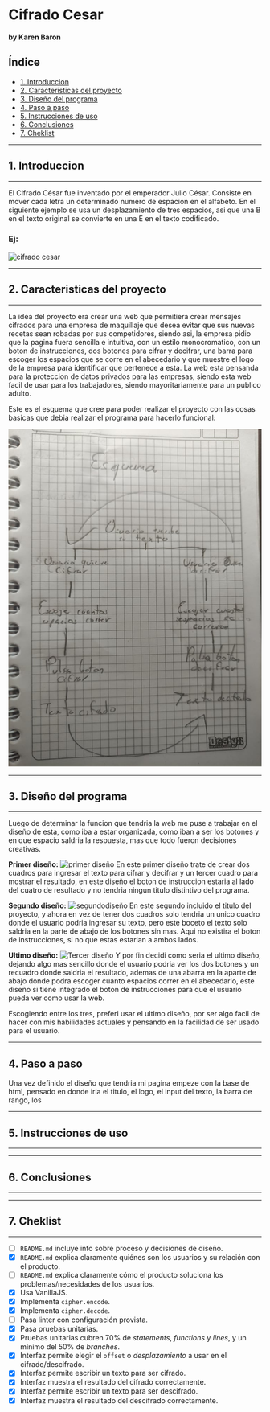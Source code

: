 # Cifrado Cesar
**by Karen Baron**

## Índice

* [1. Introduccion](#1-introduccion)
* [2. Caracteristicas del proyecto](#2-caracteristicas-del-proyecto)
* [3. Diseño del programa](#3-diseño-del-programa)
* [4. Paso a paso](#4-paso-a-paso)
* [5. Instrucciones de uso](#5-instrucciones-de-uso)
* [6. Conclusiones](#6-conclusiones)
* [7. Cheklist](#7-cheklist)

                
----

## 1. Introduccion
-------------

El Cifrado César fue inventado por el emperador Julio César. Consiste en mover cada letra un determinado numero de espacion en el alfabeto. En el siguiente ejemplo se usa un desplazamiento de tres espacios, asi que una B en el texto original se convierte en una E en el texto codificado.

### Ej:

![cifrado cesar](https://upload.wikimedia.org/wikipedia/commons/thumb/2/2b/Caesar3.svg/1920px-Caesar3.svg.png)


-------------


## 2. Caracteristicas del proyecto
-------------

La idea del proyecto era crear una web que permitiera crear mensajes cifrados para una empresa de maquillaje que desea evitar que sus nuevas recetas sean robadas por sus competidores, siendo asi, la empresa pidio que la pagina fuera sencilla e intuitiva, con un estilo monocromatico, con un boton de instrucciones, dos botones para cifrar y decifrar, una barra para escoger los espacios que se corre en el abecedario y que muestre el logo de la empresa para identificar que pertenece a esta. La web esta pensanda para la proteccion de datos privados para las empresas, siendo esta web facil de usar para los trabajadores, siendo mayoritariamente para un publico adulto.

Este es el esquema que cree para poder realizar el proyecto con las cosas basicas que debia realizar el programa para hacerlo funcional:

![esquema proyecto](src/img/esquema.jpg)

-------------

## 3. Diseño del programa
-------------

Luego de determinar la funcion que tendria la web me puse a trabajar en el diseño de esta, como iba a estar organizada, como iban a ser los botones y en que espacio saldria la respuesta, mas que todo fueron decisiones creativas.


**Primer diseño:**
![primer diseño](src/img/primerdiseño.png)
En este primer diseño trate de crear dos cuadros para ingresar el texto para cifrar y decifrar y un tercer cuadro para mostrar el resultado, en este diseño el boton de instruccion estaria al lado del cuatro de resultado y no tendria ningun titulo distintivo del programa.

**Segundo diseño:**
![segundodiseño](src/img/segundodiseño.png)
En este segundo incluido el titulo del proyecto, y ahora en vez de tener dos cuadros solo tendria un unico cuadro donde el usuario podria ingresar su texto, pero este boceto el texto solo saldria en la parte de abajo de los botones sin mas. Aqui no existira el boton de instrucciones, si no que estas estarian a ambos lados.

**Ultimo diseño:**
![Tercer diseño](src/img/tercerdiseño.png)
Y por fin decidi como seria el ultimo diseño, dejando algo mas sencillo donde el usuario podria ver los dos botones y un recuadro donde saldria el resultado, ademas de una abarra en la aparte de abajo donde podra escoger cuanto espacios correr en el abecedario, este diseño si tiene integrado el boton de instrucciones para que el usuario pueda ver como usar la web.

Escogiendo entre los tres, preferi usar el ultimo diseño, por ser algo facil de hacer con mis habilidades actuales y pensando en la facilidad de ser usado para el usuario.

-------------

## 4. Paso a paso

Una vez definido el diseño que tendria mi pagina empeze con la base de html, pensado en donde iria el titulo, el logo, el input del texto, la barra de rango, los 

-------------

## 5. Instrucciones de uso
-------------

-------------

## 6. Conclusiones
-------------

-------------

## 7. Cheklist
-------------

* [ ] `README.md` incluye info sobre proceso y decisiones de diseño.
* [x] `README.md` explica claramente quiénes son los usuarios y su relación con
  el producto.
* [ ] `README.md` explica claramente cómo el producto soluciona los
  problemas/necesidades de los usuarios.
* [X] Usa VanillaJS.
* [X] Implementa `cipher.encode`.
* [X] Implementa `cipher.decode`.
* [ ] Pasa linter con configuración provista.
* [X] Pasa pruebas unitarias.
* [X] Pruebas unitarias cubren 70% de _statements_, _functions_ y _lines_, y un
  mínimo del 50% de _branches_.
* [X] Interfaz permite elegir el `offset` o _desplazamiento_ a usar en el
  cifrado/descifrado.
* [X] Interfaz permite escribir un texto para ser cifrado.
* [X] Interfaz muestra el resultado del cifrado correctamente.
* [X] Interfaz permite escribir un texto para ser descifrado.
* [X] Interfaz muestra el resultado del descifrado correctamente.